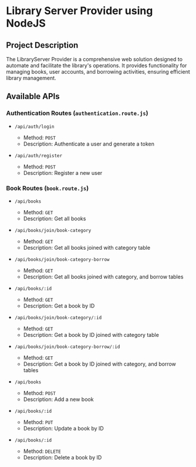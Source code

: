 # Library Server Provider using NodeJS

## Project Description

The LibraryServer Provider is a comprehensive web solution designed to automate and facilitate the library's operations. It provides functionality for managing books, user accounts, and borrowing activities, ensuring efficient library management.

## Available APIs

### Authentication Routes (`authentication.route.js`)

- `/api/auth/login`
  - Method: `POST`
  - Description: Authenticate a user and generate a token
    
- `/api/auth/register`
  - Method: `POST`
  - Description: Register a new user
 
### Book Routes (`book.route.js`)

- `/api/books`
  - Method: `GET`
  - Description: Get all books

- `/api/books/join/book-category`
  - Method: `GET`
  - Description: Get all books joined with category table

- `/api/books/join/book-category-borrow`
  - Method: `GET`
  - Description: Get all books joined with category, and borrow tables
  
- `/api/books/:id`
  - Method: `GET`
  - Description: Get a book by ID

- `/api/books/join/book-category/:id`
  - Method: `GET`
  - Description: Get a book by ID joined with category table
    
- `/api/books/join/book-category-borrow/:id`
  - Method: `GET`
  - Description: Get a book by ID joined with category, and borrow tables
    
- `/api/books`
  - Method: `POST`
  - Description: Add a new book

- `/api/books/:id`
  - Method: `PUT`
  - Description: Update a book by ID

- `/api/books/:id`
  - Method: `DELETE`
  - Description: Delete a book by ID
